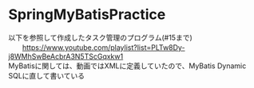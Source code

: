 # SpringMyBatisPractice

以下を参照して作成したタスク管理のプログラム(#15まで)<br>
　　https://www.youtube.com/playlist?list=PLTw8Dy-j8WMhSwBeAcbrA3N5TScGqxkw1<br>
  MyBatisに関しては、動画ではXMLに定義していたので、MyBatis Dynamic SQLに直して書いている<br>
